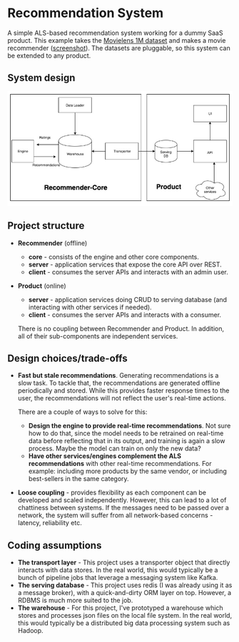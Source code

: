 # Recommendation System

A simple ALS-based recommendation system working for a dummy SaaS product. This example takes the [Movielens 1M dataset](https://grouplens.org/datasets/movielens/1m/) and makes a movie recommender ([screenshot](/extras/screenshot_product.jpg)). The datasets are pluggable, so this system can be extended to any product.

## System design

![System design](/extras/design.jpg?raw=true)

## Project structure

* **Recommender** (offline)
  * **core** - consists of the engine and other core components.
  * **server** - application services that expose the core API over REST.
  * **client** - consumes the server APIs and interacts with an admin user.
  
* **Product** (online)
  * **server** - application services doing CRUD to serving database (and interacting with other services if needed).
  * **client** - consumes the server APIs and interacts with a consumer.
  
  There is no coupling between Recommender and Product. In addition, all of their sub-components are independent services.
  
## Design choices/trade-offs
* **Fast but stale recommendations**. Generating recommendations is a slow task. To tackle that, the recommendations are generated offline periodically and stored. While this provides faster response times to the user, the recommendations will not reflect the user's real-time actions. 

    There are a couple of ways to solve for this:
    * **Design the engine to provide real-time recommendations**. Not sure how to do that, since the model needs to be retrained on real-time data before reflecting that in its output, and training is again a slow process. Maybe the model can train on only the new data?  
    * **Have other services/engines complement the ALS
    recommendations** with other real-time recommendations. For example: including more products by the same vendor, or including best-sellers in the same category.
* **Loose coupling** - provides flexibility as each component can be developed and scaled independently. However, this can lead to a lot of chattiness between systems. If the messages need to be passed over a network, the system will suffer from all network-based concerns - latency, reliability etc.

## Coding assumptions
* **The transport layer** - This project uses a transporter object that directly interacts with data stores. In the real world, this would typically be a bunch of pipeline jobs that leverage a messaging system like Kafka.
* **The serving database** - This project uses redis (I was already using it as a message broker), with a quick-and-dirty ORM layer on top. However, a RDBMS is much more suited to the job.
* **The warehouse** - For this project, I've prototyped a warehouse which stores and processes json files on the local file system. In the real world, this would typically be a distributed big data processing system such as Hadoop. 



 
